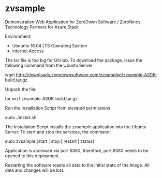 # zvsample
Demonstration Web Application for ZeroDown Software / ZeroNines Technology Partners for Azure Stack

Environment:
- Ubnuntu 16.04 LTS Operating System
- Internet Access

The tar file is too big for GitHub.  To download the package, issue the following command from the Ubuntu Server

wget http://downloads.zerodownsoftware.com/zvsampled/zvsample-ASDK-build.tar.gz

Unpack the file:  

tar xvzf zvsample-ASDK-build.tar.gz

Run the Installation Script from elevated permissions

sudo ./install.sh


The Installation Script installs the zvsample application into the Ubuntu Server.  To start and stop the services,
the command:

sudo zvsample {start | stop | restart | status}

Application is accessed via port 8080, therefore, port 8080 needs to be opened to this deployment.

Restarting the software resets all data to the initial state of the image.  All data and changes will be lost.
